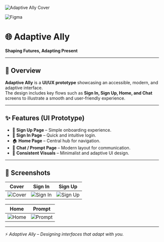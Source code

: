 ![Adaptive Ally Cover](./cover.jpg)  

![Figma](https://img.shields.io/badge/Design-Figma-F24E1E?style=for-the-badge&logo=figma&logoColor=white)  

# 🌐 Adaptive Ally  

**Shaping Futures, Adapting Present**  

---

## 🎨 Overview  
**Adaptive Ally** is a **UI/UX prototype** showcasing an accessible, modern, and adaptive interface.  
The design includes key flows such as **Sign In, Sign Up, Home, and Chat** screens to illustrate a smooth and user-friendly experience.  

---

## ✨ Features (UI Prototype)  

- 📝 **Sign Up Page** – Simple onboarding experience.  
- 🔑 **Sign In Page** – Quick and intuitive login.  
- 🏠 **Home Page** – Central hub for navigation.  
- 💬 **Chat / Prompt Page** – Modern layout for communication.  
- 🎨 **Consistent Visuals** – Minimalist and adaptive UI design.  

---

## 📸 Screenshots  

| Cover | Sign In | Sign Up |  
|-------|---------|---------|  
| ![Cover](./cover.jpg) | ![Sign In](./Sign%20In%20Page%20.png) | ![Sign Up](./Sign%20Up%20Page%20-1.png) |  

| Home | Prompt |  
|------|--------|  
| ![Home](./home%20page%20-1.png) | ![Prompt](./prompt.png) |  

---

⚡ *Adaptive Ally – Designing interfaces that adapt with you.*  
